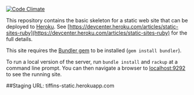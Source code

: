 [![Code Climate](https://codeclimate.com/github/msgehard/restaurant_site.png)](https://codeclimate.com/github/msgehard/restaurant_site)

This repository contains the basic skeleton for a static web site that can be deployed to [Heroku](http://heroku.com). See [https://devcenter.heroku.com/articles/static-sites-ruby](https://devcenter.heroku.com/articles/static-sites-ruby) for the full details.

This site requires the [Bundler gem](http://bundler.io/) to be installed (`gem install bundler`).

To run a local version of the server, run `bundle install`  and `rackup` at a command line prompt. You can then navigate a browser to [localhost:9292](http://localhost:9292) to see the running site.

##Staging
URL: tiffins-static.herokuapp.com